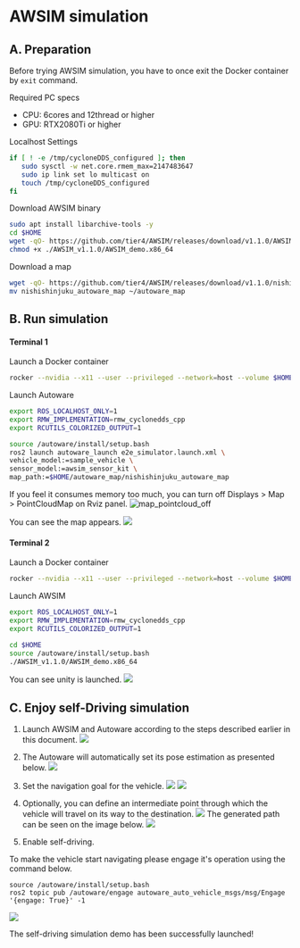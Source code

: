 # AWSIM simulation


## A. Preparation

   Before trying AWSIM simulation, you have to once exit the Docker container by `exit` command.

   Required PC specs
   - CPU: 6cores and 12thread or higher
   - GPU: RTX2080Ti or higher

   
   Localhost Settings
   ```bash
   if [ ! -e /tmp/cycloneDDS_configured ]; then
      sudo sysctl -w net.core.rmem_max=2147483647
      sudo ip link set lo multicast on
      touch /tmp/cycloneDDS_configured
   fi
   ```
   
   Download AWSIM binary
   ```bash
   sudo apt install libarchive-tools -y
   cd $HOME
   wget -qO- https://github.com/tier4/AWSIM/releases/download/v1.1.0/AWSIM_v1.1.0.zip | bsdtar -xvf-
   chmod +x ./AWSIM_v1.1.0/AWSIM_demo.x86_64
   ```
   
   Download a map
   ```bash
   wget -qO- https://github.com/tier4/AWSIM/releases/download/v1.1.0/nishishinjuku_autoware_map.zip | bsdtar -xvf-
   mv nishishinjuku_autoware_map ~/autoware_map
   ```

## B. Run simulation

   #### Terminal 1

   Launch a Docker container
   ```bash
   rocker --nvidia --x11 --user --privileged --network=host --volume $HOME/autoware_map --volume /tmp -- ghcr.io/tier4/online:humble-awsim-stable-prebuilt-cuda
   ```

   Launch Autoware
   ```bash
   export ROS_LOCALHOST_ONLY=1
   export RMW_IMPLEMENTATION=rmw_cyclonedds_cpp
   export RCUTILS_COLORIZED_OUTPUT=1
   
   source /autoware/install/setup.bash
   ros2 launch autoware_launch e2e_simulator.launch.xml \
   vehicle_model:=sample_vehicle \
   sensor_model:=awsim_sensor_kit \
   map_path:=$HOME/autoware_map/nishishinjuku_autoware_map
   ```

   If you feel it consumes memory too much, you can turn off Displays > Map >  PointCloudMap on Rviz panel.
   ![map_pointcloud_off](https://user-images.githubusercontent.com/42209144/224251072-e568405d-de19-4b5e-a86f-709ce12fed3b.png)

   You can see the map appears.
   ![](images/awsim/Image_2.png)

   #### Terminal 2

   Launch a Docker container
   ```bash
   rocker --nvidia --x11 --user --privileged --network=host --volume $HOME/autoware_map --volume $HOME/AWSIM_v1.1.0 --volume /tmp -- ghcr.io/tier4/online:humble-awsim-stable-prebuilt-cuda
   ```

   Launch AWSIM
   ```bash
   export ROS_LOCALHOST_ONLY=1
   export RMW_IMPLEMENTATION=rmw_cyclonedds_cpp
   export RCUTILS_COLORIZED_OUTPUT=1

   cd $HOME
   source /autoware/install/setup.bash
   ./AWSIM_v1.1.0/AWSIM_demo.x86_64
   ```

   You can see unity is launched.
   ![](images/awsim/Image_2.png)

## C. Enjoy self-Driving simulation

   1. Launch AWSIM and Autoware according to the steps described earlier in this document.
   ![](images/awsim/Image_top.png)
   
   2. The Autoware will automatically set its pose estimation as presented below.
   ![](images/awsim/Image_Initial.png)
   
   3. Set the navigation goal for the vehicle.
   ![](images/ausim/Image_goal_0.png)
   ![](images/awsim/Image_goal_1.png)
   
   4. Optionally, you can define an intermediate point through which the vehicle will travel on its way to the destination.
   ![](images/awsim/Image_checkpoint_0.png)
   The generated path can be seen on the image below.
   ![](images/awsim/Image_path.png)
   
   5. Enable self-driving.
   
   To make the vehicle start navigating please engage it's operation using the command below.
   
   ```
   source /autoware/install/setup.bash
   ros2 topic pub /autoware/engage autoware_auto_vehicle_msgs/msg/Engage '{engage: True}' -1
   ```
   
   ![](images/ausim/Image_running.png)
   
   The self-driving simulation demo has been successfully launched!
